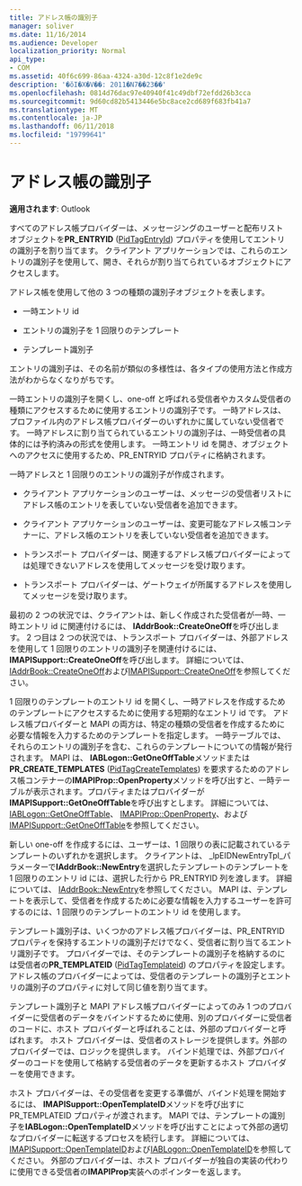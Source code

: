 ```yaml
---
title: アドレス帳の識別子
manager: soliver
ms.date: 11/16/2014
ms.audience: Developer
localization_priority: Normal
api_type:
- COM
ms.assetid: 40f6c699-86aa-4324-a30d-12c8f1e2de9c
description: '�ŏI�X�V��: 2011�N7��23��'
ms.openlocfilehash: 0814d76dac97e40940f41c49dbf72efdd26b3cca
ms.sourcegitcommit: 9d60cd82b5413446e5bc8ace2cd689f683fb41a7
ms.translationtype: MT
ms.contentlocale: ja-JP
ms.lasthandoff: 06/11/2018
ms.locfileid: "19799641"
---
```

# <a name="address-book-identifiers"></a>アドレス帳の識別子

  
  
**適用されます**: Outlook 
  
すべてのアドレス帳プロバイダーは、メッセージングのユーザーと配布リスト オブジェクトを**PR_ENTRYID** ([PidTagEntryId](pidtagentryid-canonical-property.md)) プロパティを使用してエントリの識別子を割り当てます。 クライアント アプリケーションでは、これらのエントリの識別子を使用して、開き、それらが割り当てられているオブジェクトにアクセスします。
  
アドレス帳を使用して他の 3 つの種類の識別子オブジェクトを表します。
  
- 一時エントリ id
    
- エントリの識別子を 1 回限りのテンプレート
    
- テンプレート識別子
    
エントリの識別子は、その名前が類似の多様性は、各タイプの使用方法と作成方法がわからなくなりがちです。 
  
一時エントリの識別子を開くし、one-off と呼ばれる受信者やカスタム受信者の種類にアクセスするために使用するエントリの識別子です。 一時アドレスは、プロファイル内のアドレス帳プロバイダーのいずれかに属していない受信者です。 一時アドレスに割り当てられているエントリの識別子は、一時受信者の具体的には予約済みの形式を使用します。 一時エントリ id を開き、オブジェクトへのアクセスに使用するため、PR_ENTRYID プロパティに格納されます。
  
一時アドレスと 1 回限りのエントリの識別子が作成されます。
  
- クライアント アプリケーションのユーザーは、メッセージの受信者リストにアドレス帳のエントリを表していない受信者を追加できます。
    
- クライアント アプリケーションのユーザーは、変更可能なアドレス帳コンテナーに、アドレス帳のエントリを表していない受信者を追加できます。
    
- トランスポート プロバイダーは、関連するアドレス帳プロバイダーによっては処理できないアドレスを使用してメッセージを受け取ります。
    
- トランスポート プロバイダーは、ゲートウェイが所属するアドレスを使用してメッセージを受け取ります。
    
最初の 2 つの状況では、クライアントは、新しく作成された受信者が一時、一時エントリ id に関連付けるには、 **IAddrBook::CreateOneOff**を呼び出します。 2 つ目は 2 つの状況では、トランスポート プロバイダーは、外部アドレスを使用して 1 回限りのエントリの識別子を関連付けるには、 **IMAPISupport::CreateOneOff**を呼び出します。 詳細については、 [IAddrBook::CreateOneOff](iaddrbook-createoneoff.md)および[IMAPISupport::CreateOneOff](imapisupport-createoneoff.md)を参照してください。
  
1 回限りのテンプレートのエントリ id を開くし、一時アドレスを作成するためのテンプレートにアクセスするために使用する短期的なエントリ id です。 アドレス帳プロバイダーと MAPI の両方は、特定の種類の受信者を作成するために必要な情報を入力するためのテンプレートを指定します。 一時テーブルでは、それらのエントリの識別子を含む、これらのテンプレートについての情報が発行されます。 MAPI は、 **IABLogon::GetOneOffTable**メソッドまたは**PR_CREATE_TEMPLATES** ([PidTagCreateTemplates](pidtagcreatetemplates-canonical-property.md)) を要求するためのアドレス帳コンテナーの**IMAPIProp::OpenProperty**メソッドを呼び出すと、一時テーブルが表示されます。プロパティまたはプロバイダーが**IMAPISupport::GetOneOffTable**を呼び出すとします。 詳細については、 [IABLogon::GetOneOffTable](iablogon-getoneofftable.md)、 [IMAPIProp::OpenProperty](imapiprop-openproperty.md)、および[IMAPISupport::GetOneOffTable](imapisupport-getoneofftable.md)を参照してください。
  
新しい one-off を作成するには、ユーザーは、1 回限りの表に記載されているテンプレートのいずれかを選択します。 クライアントは、 _lpEIDNewEntryTpl_パラメーターで**IAddrBook::NewEntry**を選択したテンプレートのテンプレートを 1 回限りのエントリ id には、選択した行から PR_ENTRYID 列を渡します。 詳細については、 [IAddrBook::NewEntry](iaddrbook-newentry.md)を参照してください。 MAPI は、テンプレートを表示して、受信者を作成するために必要な情報を入力するユーザーを許可するのには、1 回限りのテンプレートのエントリ id を使用します。 
  
テンプレート識別子は、いくつかのアドレス帳プロバイダーは、PR_ENTRYID プロパティを保持するエントリの識別子だけでなく、受信者に割り当てるエントリ識別子です。 プロバイダーでは、そのテンプレートの識別子を格納するのには受信者の**PR_TEMPLATEID** ([PidTagTemplateid](pidtagtemplateid-canonical-property.md)) のプロパティを設定します。 アドレス帳のプロバイダーによっては、受信者のテンプレートの識別子とエントリの識別子のプロパティに対して同じ値を割り当てます。
  
テンプレート識別子と MAPI アドレス帳プロバイダーによってのみ 1 つのプロバイダーに受信者のデータをバインドするために使用、別のプロバイダーに受信者のコードに、ホスト プロバイダーと呼ばれることは、外部のプロバイダーと呼ばれます。 ホスト プロバイダーは、受信者のストレージを提供します。外部のプロバイダーでは、ロジックを提供します。 バインド処理では、外部プロバイダーのコードを使用して格納する受信者のデータを更新するホスト プロバイダーを使用できます。
  
ホスト プロバイダーは、その受信者を変更する準備が、バインド処理を開始するには、 **IMAPISupport::OpenTemplateID**メソッドを呼び出すに PR_TEMPLATEID プロパティが渡されます。 MAPI では、テンプレートの識別子を**IABLogon::OpenTemplateID**メソッドを呼び出すことによって外部の適切なプロバイダーに転送するプロセスを続行します。 詳細については、 [IMAPISupport::OpenTemplateID](imapisupport-opentemplateid.md)および[IABLogon::OpenTemplateID](iablogon-opentemplateid.md)を参照してください。 外部のプロバイダーは、ホスト プロバイダーが独自の実装の代わりに使用できる受信者の**IMAPIProp**実装へのポインターを返します。 
  

